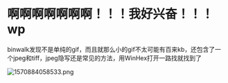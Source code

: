 # 啊啊啊啊啊啊啊！！！我好兴奋！！！wp

binwalk发现不是单纯的gif，而且就那么小的gif不太可能有百来kb，还包含了一个jpeg和tiff，jpeg隐写还是常见的方法，用WinHex打开一路找就找到了

![1570884058533.png](https://i.loli.net/2019/10/16/pk89faPONEZBlwi.png)

